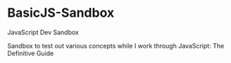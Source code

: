 # BasicJS-Sandbox
JavaScript Dev Sandbox

Sandbox to test out various concepts while I work through JavaScript: The Definitive Guide
